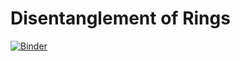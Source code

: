 # Disentanglement of Rings

[![Binder](https://mybinder.org/badge_logo.svg)](https://mybinder.org/v2/gh/Kinggerm/Rings/master)


